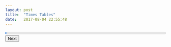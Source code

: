 ```yaml
---
layout: post
title:  "Times Tables"
date:   2017-08-04 22:55:48
---
```

<style>
.site {
  max-width: 44rem;
}
table {
    text-align: center;
    margin: 0 auto;
}
@media print {
  @page {
    size: landscape;
    orientation: landscape;
  }
  body {
    margin: 0;
  }

  .site {
    max-width: inherit;
    min-height: inherit;
    margin: 0 inherit;
    line-height: 1.5rem;
    background-color: white;
  }

  .copyright {
    display: none;
  }

  .meta {
    display: none;
  }

table, th, td {
    border: 1px solid black;
    border-collapse: collapse;
}
table {
  margin-top: 1rem;
}
th {
  padding: 0.1rem 0.4rem;
}
  input {
    border-style: none;
    display: inline;
  }

  td {min-width: 4rem;}

  ::-webkit-input-placeholder { /* WebKit browsers */
      color: transparent;
  }
  :-moz-placeholder { /* Mozilla Firefox 4 to 18 */
      color: transparent;
  }
  ::-moz-placeholder { /* Mozilla Firefox 19+ */
      color: transparent;
  }
  :-ms-input-placeholder { /* Internet Explorer 10+ */
      color: transparent;
  }

}

th {
    font-family: sans-serif;
}

table input {
    text-align: center;
}

.todo {
    background-color: #fee;
}

.done {
    background-color: #efe;
}

progress {
    width: 100%;
}

</style>
<form>
<progress class="no-print" id="progress-bar" value="1" max="144"></progress>
<table id="times-table" ></table>
<input id="next" class="no-print" type="submit" value="Next" />
</form>
<script>
    var size = 12;
    var current = null;
    var todo = [];
    var table = document.getElementById('times-table');
    for (var i=1; i<=size; ++i) {
        var tr = document.createElement('tr');
        if (i === 1) {
            tr.appendChild(document.createElement('th'))
            for (var j=1; j<=size; ++j) {
                var th = document.createElement('th');
                th.innerHTML = '' + j
                tr.appendChild(th)
            }
            table.appendChild(tr);
            tr = document.createElement('tr');
        }
        table.appendChild(tr);
        for (var j=1; j<=size; ++j) {
            var td = document.createElement('td');
            if (j === 1) {
                var th = document.createElement('th');
                th.innerHTML = '' + i
                tr.appendChild(th);
            }
            var input = document.createElement('input');
            input.setAttribute('type', 'text');
            var id = '' + j + " x " + i;
            todo.push(id);
            input.setAttribute('id', id);
            input.setAttribute('placeholder', id)            
            input.setAttribute('disabled', true)
            input.setAttribute('size', 6)
            input.setAttribute('pattern', '' + j* i)
            input.setAttribute('title', '' + j + ' times ' +  i)

            td.appendChild(input);
            tr.appendChild(td);
        }
    }
    function showWellDone() {
        var marquee = document.createElement('marquee');
        marquee.innerHTML = 'Well Done!'
        var progress = document.getElementById('progress-bar');
        progress.parentElement.appendChild(marquee);
    }

    function checkCurrent(e) {
        var p = current.getAttribute('pattern');
        var v = current.value;
        if (v.trim() === p) {
            var progress = document.getElementById('progress-bar');
            current.setAttribute('class', 'done')
            progress.value = parseInt(progress.value, 10) + 1
            var idx = todo.indexOf(current.id)
            todo.splice(idx, 1)
        } else {
            current.setAttribute('class', 'todo')
        }
    }

    function next() {
        if (current) {
            current.setAttribute('disabled', true)
            checkCurrent()
            current = null;
        }
        if (todo.length === 0) {
            showWellDone()
        } else {
            var idx = Math.floor(todo.length * Math.random());
            var val = todo[idx];
            var input = document.getElementById(val);
            input.removeAttribute('disabled')
            input.focus();
            current = input;
        }
    }

    function moveNext(e) {
        e.preventDefault();
        next()
    }
    var input = document.getElementById('next');
    input.addEventListener("click", moveNext);

    next();
</script>
